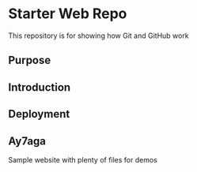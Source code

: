 # Starter Web Repo

This repository is for showing how Git and GitHub work

## Purpose
## Introduction
## Deployment
## Ay7aga

Sample website with plenty of files for demos